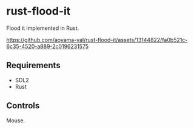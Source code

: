 # rust-flood-it

Flood it implemented in Rust.

https://github.com/aoyama-val/rust-flood-it/assets/13144822/fa0b521c-6c35-4520-a889-2c0196231575


## Requirements

- SDL2
- Rust

## Controls

Mouse.
